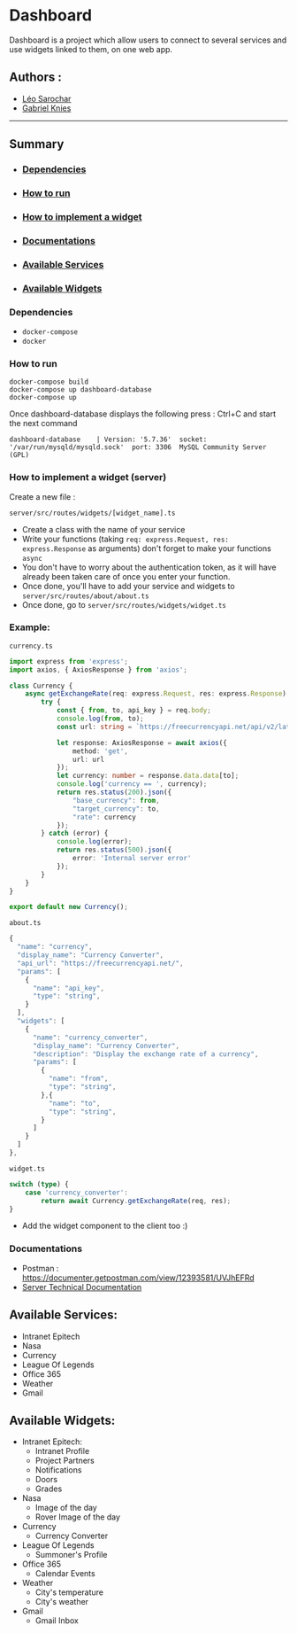 # Dashboard

Dashboard is a project which allow users to connect to several services and use widgets linked to them, on one web app.

## Authors :
- [Léo Sarochar](https://github.com/LeoSarochar)
- [Gabriel Knies](https://github.com/gabirel1)
____
## Summary

- ### [Dependencies](#Dependencies)
- ### [How to run](#Howtorun)
- ### [How to implement a widget](#Howtoimplementawidget)
- ### [Documentations](#Documentations)
- ### [Available Services](#AvailableServices)
- ### [Available Widgets](#AvailableWidgets)


### <a name="Dependencies"></a> Dependencies

- ```docker-compose```
- ```docker```

### <a name="Howtorun"></a> How to run

```
docker-compose build
docker-compose up dashboard-database
docker-compose up
```
Once dashboard-database displays the following press : Ctrl+C and start the next command

```dashboard-database    | Version: '5.7.36'  socket: '/var/run/mysqld/mysqld.sock'  port: 3306  MySQL Community Server (GPL)```

### <a name="Howtoimplementawidget"></a> How to implement a widget (server)

Create a new file :

```server/src/routes/widgets/[widget_name].ts```

- Create a class with the name of your service
- Write your functions (taking ```req: express.Request, res: express.Response``` as arguments) don't forget to make your functions `async`
- You don't have to worry about the authentication token, as it will have already been taken care of once you enter your function.
- Once done, you'll have to add your service and widgets to ```server/src/routes/about/about.ts```
- Once done, go to ```server/src/routes/widgets/widget.ts```

### Example:
```currency.ts```

```ts
import express from 'express';
import axios, { AxiosResponse } from 'axios';

class Currency {
    async getExchangeRate(req: express.Request, res: express.Response) {
        try {
            const { from, to, api_key } = req.body;
            console.log(from, to);
            const url: string = `https://freecurrencyapi.net/api/v2/latest?base_currency=${from}&apikey=${api_key}`;

            let response: AxiosResponse = await axios({
                method: 'get',
                url: url
            });
            let currency: number = response.data.data[to];
            console.log('currency == ', currency);
            return res.status(200).json({
                "base_currency": from,
                "target_currency": to,
                "rate": currency
            });
        } catch (error) {
            console.log(error);
            return res.status(500).json({
                error: 'Internal server error'
            });
        }
    }
}

export default new Currency();
```

```about.ts```

```ts
{
  "name": "currency",
  "display_name": "Currency Converter",
  "api_url": "https://freecurrencyapi.net/",
  "params": [
    {
      "name": "api_key",
      "type": "string",
    }
  ],
  "widgets": [
    {
      "name": "currency_converter",
      "display_name": "Currency Converter",
      "description": "Display the exchange rate of a currency",
      "params": [
        {
          "name": "from",
          "type": "string",
        },{
          "name": "to",
          "type": "string",
        }
      ]
    }
  ]
},
```

```widget.ts```

```ts
switch (type) {
    case 'currency_converter':
        return await Currency.getExchangeRate(req, res);
}
```

- Add the widget component to the client too :)

### <a name="Documentations"></a> Documentations
- Postman : https://documenter.getpostman.com/view/12393581/UVJhEFRd
- [Server Technical Documentation](documentation/)


## <a name="AvailableServices"></a> Available Services:

- Intranet Epitech
- Nasa
- Currency
- League Of Legends
- Office 365
- Weather
- Gmail

## <a name="AvailableWidgets"></a> Available Widgets:

- Intranet Epitech:
  - Intranet Profile
  - Project Partners
  - Notifications
  - Doors
  - Grades
- Nasa
  - Image of the day
  - Rover Image of the day
- Currency
  - Currency Converter
- League Of Legends
  - Summoner's Profile
- Office 365
  - Calendar Events
- Weather
  - City's temperature
  - City's weather
- Gmail
  - Gmail Inbox

